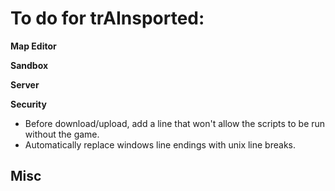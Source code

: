 
To do for trAInsported:
=========================

**Map Editor**

**Sandbox**

**Server**

**Security**
- Before download/upload, add a line that won't allow the scripts to be run without the game.
- Automatically replace windows line endings with unix line breaks.

**Misc**
- 
